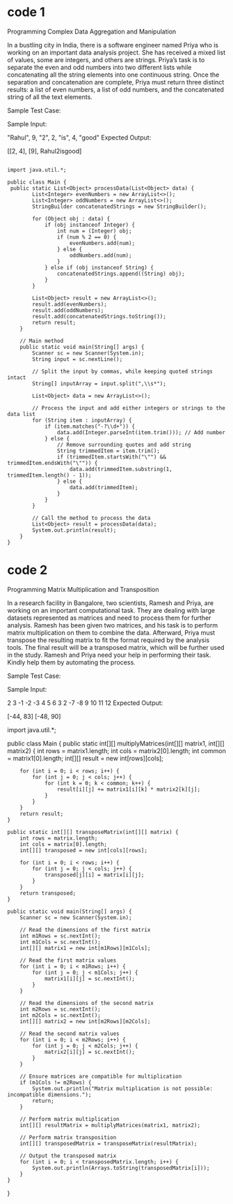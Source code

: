 # code 1

Programming
Complex Data Aggregation and Manipulation

In a bustling city in India, there is a software engineer named Priya who is working on an important data analysis project. She has received a mixed list of values, some are integers, and others are strings. Priya’s task is to separate the even and odd numbers into two different lists while concatenating all the string elements into one continuous string. Once the separation and concatenation are complete, Priya must return three distinct results: a list of even numbers, a list of odd numbers, and the concatenated string of all the text elements.

Sample Test Case:

Sample Input:

"Rahul", 9, "2", 2, "is", 4, "good"
Expected Output:

[[2, 4], [9], Rahul2isgood]


```

import java.util.*;

public class Main {
 public static List<Object> processData(List<Object> data) {
        List<Integer> evenNumbers = new ArrayList<>();
        List<Integer> oddNumbers = new ArrayList<>();
        StringBuilder concatenatedStrings = new StringBuilder();
        
        for (Object obj : data) {
            if (obj instanceof Integer) {
                int num = (Integer) obj;
                if (num % 2 == 0) {
                    evenNumbers.add(num);
                } else {
                    oddNumbers.add(num);
                }
            } else if (obj instanceof String) {
                concatenatedStrings.append((String) obj);
            }
        }
        
        List<Object> result = new ArrayList<>();
        result.add(evenNumbers);
        result.add(oddNumbers);
        result.add(concatenatedStrings.toString());
        return result;
    }

    // Main method
    public static void main(String[] args) {
        Scanner sc = new Scanner(System.in);
        String input = sc.nextLine();
        
        // Split the input by commas, while keeping quoted strings intact
        String[] inputArray = input.split(",\\s*");
        
        List<Object> data = new ArrayList<>();
        
        // Process the input and add either integers or strings to the data list
        for (String item : inputArray) {
            if (item.matches("-?\\d+")) {
                data.add(Integer.parseInt(item.trim())); // Add number
            } else {
                // Remove surrounding quotes and add string
                String trimmedItem = item.trim();
                if (trimmedItem.startsWith("\"") && trimmedItem.endsWith("\"")) {
                    data.add(trimmedItem.substring(1, trimmedItem.length() - 1));
                } else {
                    data.add(trimmedItem);
                }
            }
        }

        // Call the method to process the data
        List<Object> result = processData(data);
        System.out.println(result);
    }
}
```

# code 2

Programming
Matrix Multiplication and Transposition

In a research facility in Bangalore, two scientists, Ramesh and Priya, are working on an important computational task. They are dealing with large datasets represented as matrices and need to process them for further analysis. Ramesh has been given two matrices, and his task is to perform matrix multiplication on them to combine the data. Afterward, Priya must transpose the resulting matrix to fit the format required by the analysis tools. The final result will be a transposed matrix, which will be further used in the study.
Ramesh and Priya need your help in performing their task. Kindly help them by automating the process.

Sample Test Case:

Sample Input:

2 3
-1 -2 -3
4 5 6
3 2
-7 -8
9 10
11 12
Expected Output:

[-44, 83]
[-48, 90]


import java.util.*;

public class Main {
    public static int[][] multiplyMatrices(int[][] matrix1, int[][] matrix2) {
        int rows = matrix1.length;
        int cols = matrix2[0].length;
        int common = matrix1[0].length;
        int[][] result = new int[rows][cols];
        
        for (int i = 0; i < rows; i++) {
            for (int j = 0; j < cols; j++) {
                for (int k = 0; k < common; k++) {
                    result[i][j] += matrix1[i][k] * matrix2[k][j];
                }
            }
        }
        return result;
    }

    public static int[][] transposeMatrix(int[][] matrix) {
        int rows = matrix.length;
        int cols = matrix[0].length;
        int[][] transposed = new int[cols][rows];
        
        for (int i = 0; i < rows; i++) {
            for (int j = 0; j < cols; j++) {
                transposed[j][i] = matrix[i][j];
            }
        }
        return transposed;
    }

    public static void main(String[] args) {
        Scanner sc = new Scanner(System.in);

        // Read the dimensions of the first matrix
        int m1Rows = sc.nextInt();
        int m1Cols = sc.nextInt();
        int[][] matrix1 = new int[m1Rows][m1Cols];

        // Read the first matrix values
        for (int i = 0; i < m1Rows; i++) {
            for (int j = 0; j < m1Cols; j++) {
                matrix1[i][j] = sc.nextInt();
            }
        }

        // Read the dimensions of the second matrix
        int m2Rows = sc.nextInt();
        int m2Cols = sc.nextInt();
        int[][] matrix2 = new int[m2Rows][m2Cols];

        // Read the second matrix values
        for (int i = 0; i < m2Rows; i++) {
            for (int j = 0; j < m2Cols; j++) {
                matrix2[i][j] = sc.nextInt();
            }
        }

        // Ensure matrices are compatible for multiplication
        if (m1Cols != m2Rows) {
            System.out.println("Matrix multiplication is not possible: incompatible dimensions.");
            return;
        }

        // Perform matrix multiplication
        int[][] resultMatrix = multiplyMatrices(matrix1, matrix2);

        // Perform matrix transposition
        int[][] transposedMatrix = transposeMatrix(resultMatrix);

        // Output the transposed matrix
        for (int i = 0; i < transposedMatrix.length; i++) {
            System.out.println(Arrays.toString(transposedMatrix[i]));
        }
    }
}





